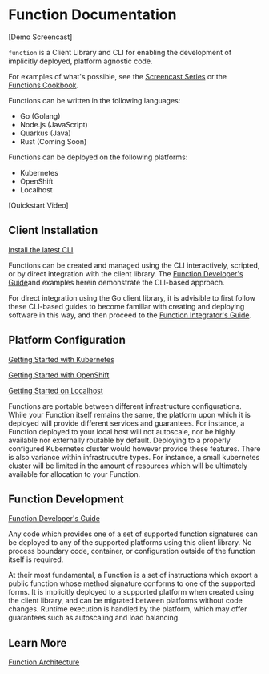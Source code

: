 # Function Documentation

[Demo Screencast]

`function` is a Client Library and CLI for enabling the development of implicitly deployed, platform agnostic code.

For examples of what's possible, see the [Screencast Series](getting_started_screencast.md) or the [Functions Cookbook](functions_cookbook.md).

Functions can be written in the following languages:

* Go (Golang)
* Node.js (JavaScript)
* Quarkus (Java)
* Rust (Coming Soon)

Functions can be deployed on the following platforms:

* Kubernetes
* OpenShift
* Localhost

[Quickstart Video]

## Client Installation

[Install the latest CLI](installing_cli.md)

<!-- Plugins coming soon
[Install the VS Code Plugin](installing_vscode.md)

[Install the VIM Plugin](installing_vim.md)

[Install the Emacs Extension](installing_emacs.md)
-->

Functions can be created and managed using the CLI interactively, scripted, or by direct integration with the client library.   The [Function Developer's Guide](developers_guide.md)and examples herein demonstrate the CLI-based approach.  

For direct integration using the Go client library, it is advisible to first follow these CLI-based guides to become familiar with creating and deploying software in this way, and then proceed to the [Function Integrator's Guide](integrators_guide.md).

## Platform Configuration

[Getting Started with Kubernetes](getting_started_kubernetes.md)

[Getting Started with OpenShift](getting_started_openshift.md)

[Getting Started on Localhost](getting_started_localhost.md)

Functions are portable between different infrastructure configurations.  While your Function itself remains the same, the platform upon which it is deployed will provide different services and guarantees.  For instance, a Function deployed to your local host will not autoscale, nor be highly available nor externally routable by default.  Deploying to a properly configured Kubernetes cluster would however provide these features.  There is also variance within infrastrucutre types.  For instance, a small kubernetes cluster will be limited in the amount of resources which will be ultimately available for allocation to your Function.

## Function Development

[Function Developer's Guide](developers_guide.md)

Any code which provides one of a set of supported function signatures can be deployed to any of the supported platforms using this client library.  No process boundary code, container, or configuration outside of the function itself is required.

At their most fundamental, a Function is a set of instructions which export a public function whose method signature conforms to one of the supported forms.  It is implicitly deployed to a supported platform when created using the client library, and can be migrated between platforms without code changes.  Runtime execution is handled by the platform, which may offer guarantees such as autoscaling and load balancing.  


## Learn More

[Function Architecture](architecture.md)

